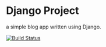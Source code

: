 # Django Project

a simple blog app written using Django.

[![Build Status](https://travis-ci.org/vmgwembere/django-project.svg?branch=master)](https://travis-ci.org/vmgwembere/django-project)